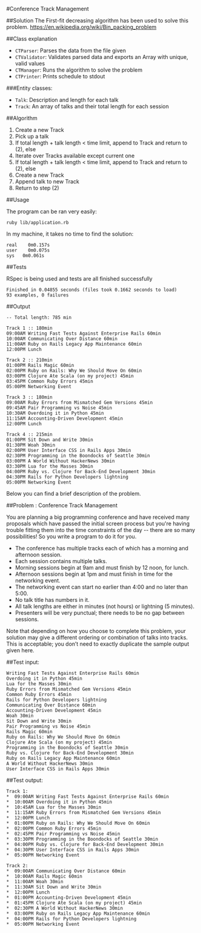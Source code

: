 #Conference Track Management

##Solution
The First-fit decreasing algorithm has been used to solve this problem.
https://en.wikipedia.org/wiki/Bin_packing_problem

##Class explanation

* `CTParser`: Parses the data from the file given
* `CTValidator`: Validates parsed data and exports an Array with unique, valid  values
* `CTManager`: Runs the algorithm to solve the problem
* `CTPrinter`: Prints schedule to stdout

###Entity classes:
* `Talk`: Description and length for each talk
* `Track`: An array of talks and their total length for each session

##Algorithm

1. Create a new Track
2. Pick up a talk
3. If total length + talk length < time limit, append to Track and return to (2), else
4. Iterate over Tracks available except current one
5. If total length + talk length < time limit, append to Track and return to (2), else
6. Create a new Track
7. Append talk to new Track
8. Return to step (2)

##Usage

The program can be ran very easily:

`ruby lib/application.rb`

In my machine, it takes no time to find the solution:

```
real	0m0.157s
user	0m0.075s
sys	  0m0.061s
```

##Tests

RSpec is being used and tests are all finished successfully

```
Finished in 0.04855 seconds (files took 0.1662 seconds to load)
93 examples, 0 failures
```

##Output

```
-- Total length: 785 min

Track 1 :: 180min
09:00AM Writing Fast Tests Against Enterprise Rails 60min
10:00AM Communicating Over Distance 60min
11:00AM Ruby on Rails Legacy App Maintenance 60min
12:00PM Lunch

Track 2 :: 210min
01:00PM Rails Magic 60min
02:00PM Ruby on Rails: Why We Should Move On 60min
03:00PM Clojure Ate Scala (on my project) 45min
03:45PM Common Ruby Errors 45min
05:00PM Networking Event

Track 3 :: 180min
09:00AM Ruby Errors from Mismatched Gem Versions 45min
09:45AM Pair Programming vs Noise 45min
10:30AM Overdoing it in Python 45min
11:15AM Accounting-Driven Development 45min
12:00PM Lunch

Track 4 :: 215min
01:00PM Sit Down and Write 30min
01:30PM Woah 30min
02:00PM User Interface CSS in Rails Apps 30min
02:30PM Programming in the Boondocks of Seattle 30min
03:00PM A World Without HackerNews 30min
03:30PM Lua for the Masses 30min
04:00PM Ruby vs. Clojure for Back-End Development 30min
04:30PM Rails for Python Developers lightning
05:00PM Networking Event
```

Below you can find a brief description of the problem.

##Problem : Conference Track Management

You are planning a big programming conference and have received many proposals which have passed the initial screen process but you're having trouble fitting them into the time constraints of the day -- there are so many possibilities! So you write a program to do it for you.

*  The conference has multiple tracks each of which has a morning and afternoon session.
*  Each session contains multiple talks.
*  Morning sessions begin at 9am and must finish by 12 noon, for lunch.
*  Afternoon sessions begin at 1pm and must finish in time for the networking event.
*  The networking event can start no earlier than 4:00 and no later than 5:00.
*  No talk title has numbers in it.
*  All talk lengths are either in minutes (not hours) or lightning (5 minutes).
*  Presenters will be very punctual; there needs to be no gap between sessions.

Note that depending on how you choose to complete this problem, your solution may give a different ordering or combination of talks into tracks. This is acceptable; you don’t need to exactly duplicate the sample output given here.

##Test input:
```
Writing Fast Tests Against Enterprise Rails 60min
Overdoing it in Python 45min
Lua for the Masses 30min
Ruby Errors from Mismatched Gem Versions 45min
Common Ruby Errors 45min
Rails for Python Developers lightning
Communicating Over Distance 60min
Accounting-Driven Development 45min
Woah 30min
Sit Down and Write 30min
Pair Programming vs Noise 45min
Rails Magic 60min
Ruby on Rails: Why We Should Move On 60min
Clojure Ate Scala (on my project) 45min
Programming in the Boondocks of Seattle 30min
Ruby vs. Clojure for Back-End Development 30min
Ruby on Rails Legacy App Maintenance 60min
A World Without HackerNews 30min
User Interface CSS in Rails Apps 30min
```

##Test output:
```
Track 1:
*  09:00AM Writing Fast Tests Against Enterprise Rails 60min
*  10:00AM Overdoing it in Python 45min
*  10:45AM Lua for the Masses 30min
*  11:15AM Ruby Errors from Mismatched Gem Versions 45min
*  12:00PM Lunch
*  01:00PM Ruby on Rails: Why We Should Move On 60min
*  02:00PM Common Ruby Errors 45min
*  02:45PM Pair Programming vs Noise 45min
*  03:30PM Programming in the Boondocks of Seattle 30min
*  04:00PM Ruby vs. Clojure for Back-End Development 30min
*  04:30PM User Interface CSS in Rails Apps 30min
*  05:00PM Networking Event

Track 2:
*  09:00AM Communicating Over Distance 60min
*  10:00AM Rails Magic 60min
*  11:00AM Woah 30min
*  11:30AM Sit Down and Write 30min
*  12:00PM Lunch
*  01:00PM Accounting-Driven Development 45min
*  01:45PM Clojure Ate Scala (on my project) 45min
*  02:30PM A World Without HackerNews 30min
*  03:00PM Ruby on Rails Legacy App Maintenance 60min
*  04:00PM Rails for Python Developers lightning
*  05:00PM Networking Event
```

